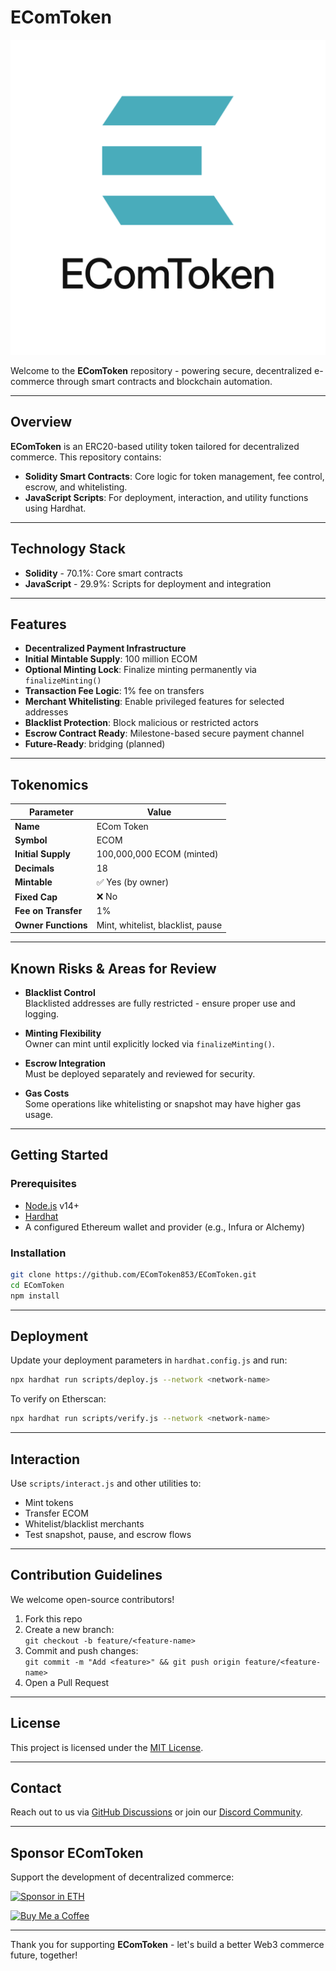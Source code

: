 # EComToken

![EComToken Logo](./ECT-3.png)

Welcome to the **EComToken** repository - powering secure, decentralized e-commerce through smart contracts and blockchain automation.

---

## Overview

**EComToken** is an ERC20-based utility token tailored for decentralized commerce. This repository contains:
- **Solidity Smart Contracts**: Core logic for token management, fee control, escrow, and whitelisting.
- **JavaScript Scripts**: For deployment, interaction, and utility functions using Hardhat.

---

## Technology Stack

- **Solidity** - 70.1%: Core smart contracts
- **JavaScript** - 29.9%: Scripts for deployment and integration

---

## Features

- **Decentralized Payment Infrastructure**  
- **Initial Mintable Supply**: 100 million ECOM  
- **Optional Minting Lock**: Finalize minting permanently via `finalizeMinting()`  
- **Transaction Fee Logic**: 1% fee on transfers  
- **Merchant Whitelisting**: Enable privileged features for selected addresses  
- **Blacklist Protection**: Block malicious or restricted actors  
- **Escrow Contract Ready**: Milestone-based secure payment channel  
- **Future-Ready**: bridging (planned)

---

## Tokenomics

| Parameter             | Value                         |
|-----------------------|-------------------------------|
| **Name**              | ECom Token                    |
| **Symbol**            | ECOM                          |
| **Initial Supply**    | 100,000,000 ECOM (minted)     |
| **Decimals**          | 18                            |
| **Mintable**          | ✅ Yes (by owner)             |
| **Fixed Cap**         | ❌ No                         |
| **Fee on Transfer**   | 1%                            |
| **Owner Functions**   | Mint, whitelist, blacklist, pause

---

## Known Risks & Areas for Review

- **Blacklist Control**  
  Blacklisted addresses are fully restricted - ensure proper use and logging.

- **Minting Flexibility**  
  Owner can mint until explicitly locked via `finalizeMinting()`.

- **Escrow Integration**  
  Must be deployed separately and reviewed for security.

- **Gas Costs**  
  Some operations like whitelisting or snapshot may have higher gas usage.

---

## Getting Started

### Prerequisites
- [Node.js](https://nodejs.org/) v14+
- [Hardhat](https://hardhat.org/)
- A configured Ethereum wallet and provider (e.g., Infura or Alchemy)

### Installation
```bash
git clone https://github.com/EComToken853/EComToken.git
cd EComToken
npm install
```

---

## Deployment

Update your deployment parameters in `hardhat.config.js` and run:

```bash
npx hardhat run scripts/deploy.js --network <network-name>
```

To verify on Etherscan:
```bash
npx hardhat run scripts/verify.js --network <network-name>
```

---

## Interaction

Use `scripts/interact.js` and other utilities to:
- Mint tokens
- Transfer ECOM
- Whitelist/blacklist merchants
- Test snapshot, pause, and escrow flows

---

## Contribution Guidelines

We welcome open-source contributors!

1. Fork this repo  
2. Create a new branch:  
   `git checkout -b feature/<feature-name>`  
3. Commit and push changes:  
   `git commit -m "Add <feature>" && git push origin feature/<feature-name>`  
4. Open a Pull Request  

---

## License

This project is licensed under the [MIT License](LICENSE).

---

## Contact

Reach out to us via [GitHub Discussions](https://github.com/EComToken853/EComToken/discussions) or join our [Discord Community](https://discord.gg/your-link).

---

## Sponsor EComToken

Support the development of decentralized commerce:

[![Sponsor in ETH](https://img.shields.io/badge/Sponsor-%E2%99%A1%20Ethereum-blue)](https://etherscan.io/address/0x4a96bae7b7e8626d06360a734e66b28bf6f6da51)

[![Buy Me a Coffee](https://img.shields.io/badge/Buy%20Me%20a%20Coffee-%E2%98%95-yellow)](https://www.buymeacoffee.com/ecomtoken)

---

Thank you for supporting **EComToken** - let's build a better Web3 commerce future, together!
